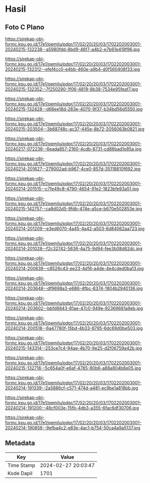 # Hasil

## Foto C Plano

https://sirekap-obj-formc.kpu.go.id/17e1/pemilu/pdpr/17/02/20/20/03/1702202003001-20240215-132238--a5980fdd-8bd9-46f7-a4b2-e7b61e419f96.jpg

https://sirekap-obj-formc.kpu.go.id/17e1/pemilu/pdpr/17/02/20/20/03/1702202003001-20240215-132312--efef4cc0-e4bb-460e-a9b4-d0f560408f33.jpg

https://sirekap-obj-formc.kpu.go.id/17e1/pemilu/pdpr/17/02/20/20/03/1702202003001-20240215-132352--7f250290-1f06-4819-8b38-7534e95feaf7.jpg

https://sirekap-obj-formc.kpu.go.id/17e1/pemilu/pdpr/17/02/20/20/03/1702202003001-20240215-132428--d68ee18d-283e-4070-9f37-b34bd56d5550.jpg

https://sirekap-obj-formc.kpu.go.id/17e1/pemilu/pdpr/17/02/20/20/03/1702202003001-20240215-203504--3b68748c-ac37-445e-8b72-2056063b0821.jpg

https://sirekap-obj-formc.kpu.go.id/17e1/pemilu/pdpr/17/02/20/20/03/1702202003001-20240217-072238--6eada857-2160-4cdb-8731-cd86bad1e85a.jpg

https://sirekap-obj-formc.kpu.go.id/17e1/pemilu/pdpr/17/02/20/20/03/1702202003001-20240214-201627--279002ad-b967-4ce0-857d-35118810f692.jpg

https://sirekap-obj-formc.kpu.go.id/17e1/pemilu/pdpr/17/02/20/20/03/1702202003001-20240214-201515--c7fe49c8-4790-4654-91e2-1823bfe93a51.jpg

https://sirekap-obj-formc.kpu.go.id/17e1/pemilu/pdpr/17/02/20/20/03/1702202003001-20240215-142757--ca8d02d5-9fdb-474e-a5ce-b670e502853e.jpg

https://sirekap-obj-formc.kpu.go.id/17e1/pemilu/pdpr/17/02/20/20/03/1702202003001-20240214-201209--e3ed6070-4a45-4a42-a503-6d84062aa723.jpg

https://sirekap-obj-formc.kpu.go.id/17e1/pemilu/pdpr/17/02/20/20/03/1702202003001-20240214-201028--f2c32742-5636-4a75-9d94-fee3b08d62dc.jpg

https://sirekap-obj-formc.kpu.go.id/17e1/pemilu/pdpr/17/02/20/20/03/1702202003001-20240214-200839--c8526c43-ee23-4d16-a4de-4e4cded0ba13.jpg

https://sirekap-obj-formc.kpu.go.id/17e1/pemilu/pdpr/17/02/20/20/03/1702202003001-20240214-203648--df9698a3-e686-4fbc-8374-1804b2940136.jpg

https://sirekap-obj-formc.kpu.go.id/17e1/pemilu/pdpr/17/02/20/20/03/1702202003001-20240214-203602--bbfd8843-81ae-47c0-949e-92369681a9eb.jpg

https://sirekap-obj-formc.kpu.go.id/17e1/pemilu/pdpr/17/02/20/20/03/1702202003001-20240214-200518--6a47780f-15bd-4b33-8795-6dc69d0be503.jpg

https://sirekap-obj-formc.kpu.go.id/17e1/pemilu/pdpr/17/02/20/20/03/1702202003001-20240215-143314--253ce7c4-94ae-4b70-9e25-d2f06759a42b.jpg

https://sirekap-obj-formc.kpu.go.id/17e1/pemilu/pdpr/17/02/20/20/03/1702202003001-20240215-132716--5c654a0f-e6af-4785-80b6-a88a804b8e05.jpg

https://sirekap-obj-formc.kpu.go.id/17e1/pemilu/pdpr/17/02/20/20/03/1702202003001-20240214-191339--2a5886cf-c571-474d-a481-ec9be1a818bb.jpg

https://sirekap-obj-formc.kpu.go.id/17e1/pemilu/pdpr/17/02/20/20/03/1702202003001-20240214-191200--48cf003e-15fb-4db3-a355-6fac6df30706.jpg

https://sirekap-obj-formc.kpu.go.id/17e1/pemilu/pdpr/17/02/20/20/03/1702202003001-20240214-190856--9efba4c2-e83e-4ac1-b754-50ca4a9a5137.jpg


## Metadata

| Key        | Value               |
| ---------- | ------------------- |
| Time Stamp | 2024-02-27 20:03:47 |
| Kode Dapil | 1701                |



